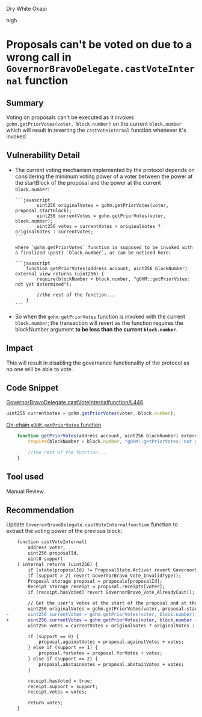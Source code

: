 Dry White Okapi

high

# Proposals can't be voted on due to a wrong call in `GovernorBravoDelegate.castVoteInternal` function

## Summary

Voting on proposals can't be executed as it invokes `gohm.getPriorVotes(voter, block.number)` on the current `block.number` which will result in reverting the `castVoteInternal` function whenever it's invoked.

## Vulnerability Detail

- The current voting mechanism implemented by the protocol depends on considering the minimum voting power of a voter between the power at the startBlock of the proposal and the power at the current `block.number`:

      ```javascript
              uint256 originalVotes = gohm.getPriorVotes(voter, proposal.startBlock);
              uint256 currentVotes = gohm.getPriorVotes(voter, block.number);
              uint256 votes = currentVotes > originalVotes ? originalVotes : currentVotes;
      ```

      where `gohm.getPriorVotes` function is supposed to be invoked with a finalized (past) `block.number`, as can be noticed here:

      ```javascript
          function getPriorVotes(address account, uint256 blockNumber) external view returns (uint256) {
              require(blockNumber < block.number, "gOHM::getPriorVotes: not yet determined");

              //the rest of the function...
          }
      ```

- So when the `gohm.getPriorVotes` function is invoked with the current `block.number`; the transaction will revert as the function requires the blockNumber argument **to be less than the current `block.number`**.

## Impact

This will result in disabling the governance functionality of the protocol as no one will be able to vote.

## Code Snippet

[GovernorBravoDelegate.castVoteInternalfunction/L446](https://github.com/sherlock-audit/2024-01-olympus-on-chain-governance/blob/6171681cfeec8a24b0449f988b75908b5e640a35/bophades/src/external/governance/GovernorBravoDelegate.sol#L446)

```javascript
uint256 currentVotes = gohm.getPriorVotes(voter, block.number);
```

[On-chain `gOHM.getPriorVotes` function](https://etherscan.io/token/0x0ab87046fBb341D058F17CBC4c1133F25a20a52f#code#L703)

```javascript
    function getPriorVotes(address account, uint256 blockNumber) external view returns (uint256) {
        require(blockNumber < block.number, "gOHM::getPriorVotes: not yet determined");

        //the rest of the function...
    }
```

## Tool used

Manual Review.

## Recommendation

Update `GovernorBravoDelegate.castVoteInternalfunction` function to extract the voting power of the previous block:

```diff
    function castVoteInternal(
        address voter,
        uint256 proposalId,
        uint8 support
    ) internal returns (uint256) {
        if (state(proposalId) != ProposalState.Active) revert GovernorBravo_Vote_Closed();
        if (support > 2) revert GovernorBravo_Vote_InvalidType();
        Proposal storage proposal = proposals[proposalId];
        Receipt storage receipt = proposal.receipts[voter];
        if (receipt.hasVoted) revert GovernorBravo_Vote_AlreadyCast();

        // Get the user's votes at the start of the proposal and at the time of voting. Take the minimum.
        uint256 originalVotes = gohm.getPriorVotes(voter, proposal.startBlock);
-       uint256 currentVotes = gohm.getPriorVotes(voter, block.number);
+       uint256 currentVotes = gohm.getPriorVotes(voter, block.number - 1);
        uint256 votes = currentVotes > originalVotes ? originalVotes : currentVotes;

        if (support == 0) {
            proposal.againstVotes = proposal.againstVotes + votes;
        } else if (support == 1) {
            proposal.forVotes = proposal.forVotes + votes;
        } else if (support == 2) {
            proposal.abstainVotes = proposal.abstainVotes + votes;
        }

        receipt.hasVoted = true;
        receipt.support = support;
        receipt.votes = votes;

        return votes;
    }
```